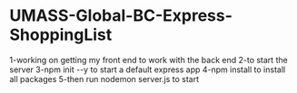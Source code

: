 # UMASS-Global-BC-Express-ShoppingList
1-working on getting my front end to work with the back end
2-to start the server
3-npm init --y to start a default express app
4-npm install to install all packages
5-then run nodemon server.js to start
